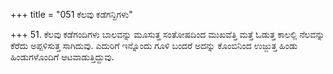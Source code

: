 +++
title = "051 ಕೆಲವು ಕಡೆಗನ್ದಿಗಳು"

+++
51. ಕೆಲವು ಕಡೆಗಂದಿಗಳು ಬಾಲವನ್ನು ಮೂಸುತ್ತ ಸಂತೋಷದಿಂದ ಮುಖವೆತ್ತಿ ಮತ್ತೆ ಓಡುತ್ತ ಕಾಲಲ್ಲಿ ನೆಲವನ್ನು ಕೆರೆದು ಅಪ್ಪಳಿಸುತ್ತ ಸಾಗಿದುವು. ಎದುರಿಗೆ ಇನ್ನೊಂದು ಗೂಳಿ ಬಂದರೆ ಅದನ್ನು ಕೊಂಬಿನಿಂದ ಉಜ್ಜುತ್ತ ಹಿಂಡು ಹಿಂಡುಗಳೊಂದಿಗೆ ಆಟವಾಡುತ್ತಿದ್ದುವು.